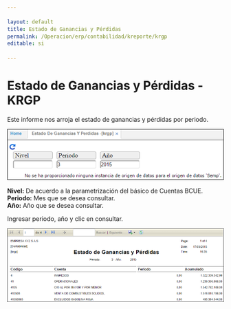 ```yaml
---

layout: default
title: Estado de Ganancias y Pérdidas
permalink: /Operacion/erp/contabilidad/kreporte/krgp
editable: si

---
```


# Estado de Ganancias y Pérdidas - KRGP

Este informe nos arroja el estado de ganancias y pérdidas por periodo.  

![](KRGP1.png)

**Nivel:** De acuerdo a la parametrización del básico de Cuentas BCUE.  
**Periodo:** Mes que se desea consultar.  
**Año:** Año que se desea consultar.  

Ingresar periodo, año y clic en consultar.   

![](KRGP2.png)









